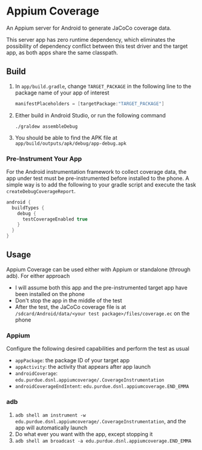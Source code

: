 # Appium Coverage

An Appium server for Android to generate JaCoCo coverage data.

This server app has zero runtime dependency, which eliminates the possibility of dependency conflict between this test driver and the target app, as both apps share the same classpath.

## Build

1. In `app/build.gradle`, change `TARGET_PACKAGE` in the following line to the package name of your app of interest

   ```groovy
   manifestPlaceholders = [targetPackage:"TARGET_PACKAGE"]
   ```

2. Either build in Android Studio, or run the following command

   ```shell
   ./graldew assembleDebug
   ```

3. You should be able to find the APK file at `app/build/outputs/apk/debug/app-debug.apk`

### Pre-Instrument Your App

For the Android instrumentation framework to collect coverage data, the app under test must be pre-instrumented before installed to the phone. A simple way is to add the following to your gradle script and execute the task `createDebugCoverageReport`.

```groovy
android {
  buildTypes {
    debug {
      testCoverageEnabled true
    }
  }
}
```

## Usage

Appium Coverage can be used either with Appium or standalone (through adb). For either approach

- I will assume both this app and the pre-instrumented target app have been installed on the phone
- Don't stop the app in the middle of the test
- After the test, the JaCoCo coverage file is at `/sdcard/Android/data/<your test package>/files/coverage.ec` on the phone

### Appium

Configure the following desired capabilities and perform the test as usual

- `appPackage`: the package ID of your target app
- `appActivity`: the activity that appears after app launch
- `androidCoverage`: `edu.purdue.dsnl.appiumcoverage/.CoverageInstrumentation`
- `androidCoverageEndIntent`: `edu.purdue.dsnl.appiumcoverage.END_EMMA`

### adb

1. `adb shell am instrument -w edu.purdue.dsnl.appiumcoverage/.CoverageInstrumentation`, and the app will automatically launch
2. Do what ever you want with the app, except stopping it
3. `adb shell am broadcast -a edu.purdue.dsnl.appiumcoverage.END_EMMA`

